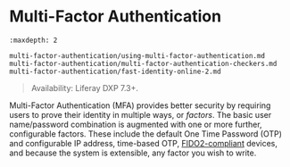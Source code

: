 # Multi-Factor Authentication

```{toctree}
:maxdepth: 2

multi-factor-authentication/using-multi-factor-authentication.md
multi-factor-authentication/multi-factor-authentication-checkers.md
multi-factor-authentication/fast-identity-online-2.md
```
> Availability: Liferay DXP 7.3+.

Multi-Factor Authentication (MFA) provides better security by requiring users to prove their identity in multiple ways, or _factors_. The basic user name/password combination is augmented with one or more further, configurable factors. These include the default One Time Password (OTP) and configurable IP address, time-based OTP, [FIDO2-compliant](https://fidoalliance.org/fido2) devices, and because the system is extensible, any factor you wish to write. 
